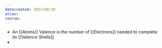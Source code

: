 ```yaml
---
datecreated: 2023/08/30
alias: 
course: 
---
```


- An [[Atoms]] Valence is the number of [[Electrons]] needed to complete its [[Valence Shells]]
- 